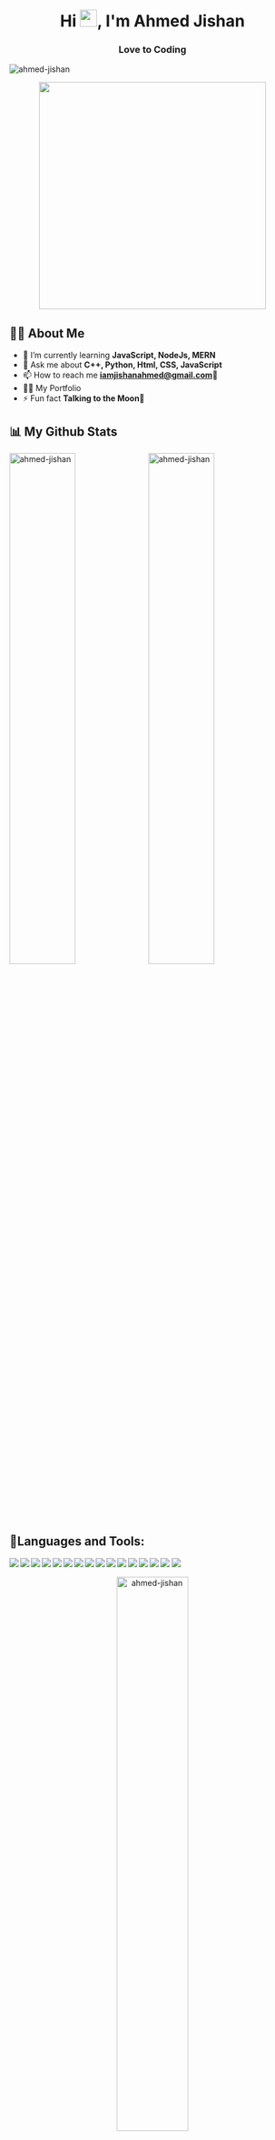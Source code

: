 **<h1  align="center" >Hi <img src="https://media0.giphy.com/media/LY8yDak6Tngb6FfPrt/giphy.gif?cid=790b76110c7b0ab08b3dc2786e6c55d3adfa76513d876faf&rid=giphy.gif&ct=g" height="30" width="30">, I'm Ahmed Jishan</h1>**


**<h3 align="center">Love to Coding</h3>**

<p align="left"> <img src="https://komarev.com/ghpvc/?username=ahmed-jishan&label=Profile%20views&color=FD000D&style=flat" alt="ahmed-jishan" /> </p>
<p align="center"> <img src="https://cdn.dribbble.com/users/1162077/screenshots/3848914/media/320984a9ca58b3c73274c9259ecf6de8.gif" width="400"/></p>

**<h2 align="left">🙋‍♂️ About Me </h2>**
- 🌱 I’m currently learning **JavaScript, NodeJs, MERN**
- 💬 Ask me about **C++, Python, Html, CSS, JavaScript**
- 📫 How to reach me **iamjishanahmed@gmail.com🚚**
- 👨‍💻 My Portfolio 
- ⚡ Fun fact **Talking to the Moon🌙**

**<h2 align="left">📊 My Github Stats </h2>**
<img align="left" src="https://github-readme-stats.vercel.app/api?username=ahmed-jishan&theme=react&show_icons=true&hide_border=true&locale=en&bg_color=0D1117" alt="ahmed-jishan" width="48%"/>
<img align="" src="https://github-readme-stats.vercel.app/api/top-langs?username=ahmed-jishan&theme=react&show_icons=true&locale=en&layout=compact&hide_border=true&bg_color=0D1117" alt="ahmed-jishan" width="48%"/>

**<h2 align="left">🚀Languages and Tools:</h2>**
 
<img align="left" src="https://img.shields.io/badge/c-%2300599C.svg?style=for-the-badge&logo=c&logoColor=white" />
<img align="left" src="https://img.shields.io/badge/c++-%2300599C.svg?style=for-the-badge&logo=c%2B%2B&logoColor=white&align=left" />
<img align="left" src="https://img.shields.io/badge/python-3670A0?style=for-the-badge&logo=python&logoColor=ffdd54"/>
<img align="left" src="https://img.shields.io/badge/c%23-%23239120.svg?style=for-the-badge&logo=c-sharp&logoColor=white"/>
<img align="left" src="https://img.shields.io/badge/css3-%231572B6.svg?style=for-the-badge&logo=css3&logoColor=white"/>
<img align="left" src="https://img.shields.io/badge/html5-%23E34F26.svg?style=for-the-badge&logo=html5&logoColor=white"/>
<img align="left" src="https://img.shields.io/badge/java-%23ED8B00.svg?style=for-the-badge&logo=java&logoColor=white"/>
<img align="left" src="https://img.shields.io/badge/javascript-%23323330.svg?style=for-the-badge&logo=javascript&logoColor=%23F7DF1E"/>
<img align="" src="https://img.shields.io/badge/node.js-6DA55F?style=for-the-badge&logo=node.js&logoColor=white"/>
<img align="left" src="https://img.shields.io/badge/react-%2320232a.svg?style=for-the-badge&logo=react&logoColor=%2361DAFB"/>
<img align="left" src="https://img.shields.io/badge/MongoDB-%234ea94b.svg?style=for-the-badge&logo=mongodb&logoColor=white"/>
<img align="left" src="https://img.shields.io/badge/php-%23777BB4.svg?style=for-the-badge&logo=php&logoColor=white"/>
<img align="left" src="https://img.shields.io/badge/Linux-FCC624?style=for-the-badge&logo=linux&logoColor=black"/>
<img align="left" src="https://img.shields.io/badge/Android%20Studio-3DDC84.svg?style=for-the-badge&logo=android-studio&logoColor=white"/>
<img align="left" src="https://img.shields.io/badge/firebase-%23039BE5.svg?style=for-the-badge&logo=firebase"/>
<img align="" src="https://img.shields.io/badge/mysql-%2300f.svg?style=for-the-badge&logo=mysql&logoColor=white"/>

<p align="center"><img  src="https://github-readme-streak-stats.herokuapp.com/?user=ahmed-jishan&theme=react&bg_color=0D1117&hide_border=true" alt="ahmed-jishan" width="50%"/></p>

**<h2 align="left">☎ Connect with me:</h2>**
<p align="left">
<a href="https://kaggle.com/ajishan" target="blank"><img align="center" src="https://raw.githubusercontent.com/rahuldkjain/github-profile-readme-generator/master/src/images/icons/Social/kaggle.svg" alt="ajishan" height="30" width="40" /></a>
<a href="https://fb.com/ahmed jishan" target="blank"><img align="center" src="https://raw.githubusercontent.com/rahuldkjain/github-profile-readme-generator/master/src/images/icons/Social/facebook.svg" alt="ahmed jishan" height="30" width="40" /></a>
<a href="https://www.hackerrank.com/@ahmed_jishan99" target="blank"><img align="center" src="https://raw.githubusercontent.com/rahuldkjain/github-profile-readme-generator/master/src/images/icons/Social/hackerrank.svg" alt="@ahmed_jishan99" height="30" width="40" /></a>
<a href="https://codeforces.com/profile/xishan" target="blank"><img align="center" src="https://raw.githubusercontent.com/rahuldkjain/github-profile-readme-generator/master/src/images/icons/Social/codeforces.svg" alt="xishan" height="30" width="40" /></a>
</p>
